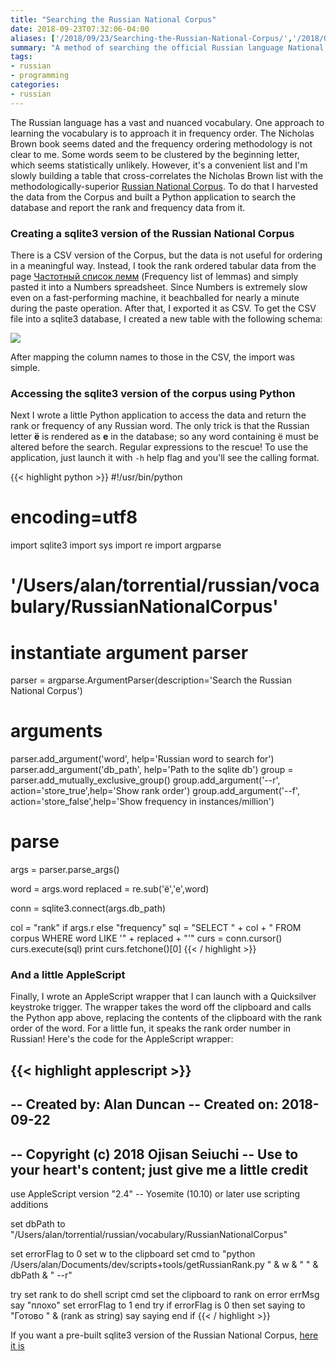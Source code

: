 ```yaml
---
title: "Searching the Russian National Corpus"
date: 2018-09-23T07:32:06-04:00
aliases: ['/2018/09/23/Searching-the-Russian-National-Corpus/','/2018/09/23/searching-the-russian-national-corpus/']
summary: "A method of searching the official Russian language National Corpus using Python and SQLite."
tags:
- russian
- programming
categories:
- russian
---
```

The Russian language has a vast and nuanced vocabulary. One approach to learning the vocabulary is to approach it in frequency order. The Nicholas Brown book seems dated and the frequency ordering methodology is not clear to me. Some words seem to be clustered by the beginning letter, which seems statistically unlikely. However, it's a convenient list and I'm slowly building a table that cross-correlates the Nicholas Brown list with the methodologically-superior [Russian National Corpus](http://www.ruscorpora.ru/en/). To do that I harvested the data from the Corpus and built a Python application to search the database and report the rank and frequency data from it.

### Creating a sqlite3 version of the Russian National Corpus

There is a CSV version of the Corpus, but the data is not useful for ordering in a meaningful way. Instead, I took the rank ordered tabular data from the page [Частотный список лемм](http://dict.ruslang.ru/freq.php?act=show&dic=freq_freq&title=%D7%E0%F1%F2%EE%F2%ED%FB%E9%20%F1%EF%E8%F1%EE%EA%20%EB%E5%EC%EC) (Frequency list of lemmas) and simply pasted it into a Numbers spreadsheet. Since Numbers is extremely slow even on a fast-performing machine, it beachballed for nearly a minute during the paste operation. After that, I exported it as CSV. To get the CSV file into a sqlite3 database, I created a new table with the following schema:

![](https://res.cloudinary.com/deleyamlh/image/upload/v1643977073/ojisan/2018/09/23/dbschema.png)

After mapping the column names to those in the CSV, the import was simple.

### Accessing the sqlite3 version of the corpus using Python

Next I wrote a little Python application to access the data and return the rank or frequency of any Russian word. The only trick is that the Russian letter **ë** is rendered as **e** in the database; so any word containing ë must be altered before the search. Regular expressions to the rescue! To use the application, just launch it with `-h` help flag and you'll see the calling format.

{{< highlight python >}}
#!/usr/bin/python
# encoding=utf8

import sqlite3
import sys
import re
import argparse

# '/Users/alan/torrential/russian/vocabulary/RussianNationalCorpus'

# instantiate argument parser
parser = argparse.ArgumentParser(description='Search the Russian National Corpus')
# arguments
parser.add_argument('word', help='Russian word to search for')
parser.add_argument('db_path', help='Path to the sqlite db')
group = parser.add_mutually_exclusive_group()
group.add_argument('--r', action='store_true',help='Show rank order')
group.add_argument('--f', action='store_false',help='Show frequency in instances/million')
# parse
args = parser.parse_args()

word = args.word
replaced = re.sub('ё','е',word)

conn = sqlite3.connect(args.db_path)

col = "rank" if args.r else "frequency"
sql = "SELECT " + col + " FROM corpus WHERE word LIKE '" + replaced + "'"
curs = conn.cursor()
curs.execute(sql)
print curs.fetchone()[0]
{{< / highlight >}}

### And a little AppleScript

Finally, I wrote an AppleScript wrapper that I can launch with a Quicksilver keystroke trigger. The wrapper takes the word off the clipboard and calls the Python app above, replacing the contents of the clipboard with the rank order of the word. For a little fun, it speaks the rank order number in Russian! Here's the code for the AppleScript wrapper:

{{< highlight applescript >}}
--
--	Created by: Alan Duncan
--	Created on: 2018-09-22
--
--	Copyright (c) 2018 Ojisan Seiuchi
--	Use to your heart's content; just give me a little credit
--

use AppleScript version "2.4" -- Yosemite (10.10) or later
use scripting additions

set dbPath to "/Users/alan/torrential/russian/vocabulary/RussianNationalCorpus"

set errorFlag to 0
set w to the clipboard
set cmd to "python /Users/alan/Documents/dev/scripts+tools/getRussianRank.py " & w & " " & dbPath & " --r"

try
	set rank to do shell script cmd
	set the clipboard to rank
on error errMsg
	say "плохо"
	set errorFlag to 1
end try
if errorFlag is 0 then
	set saying to "Готово " & (rank as string)
	say saying
end if
{{< / highlight >}}

If you want a pre-built sqlite3 version of the Russian National Corpus, [here it is](assets/RussianNationalCorpus.sqlite)